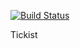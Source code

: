 [![Build Status](https://travis-ci.org/tickist/backend.svg?branch=master)](https://travis-ci.org/tickist/backend)

Tickist

